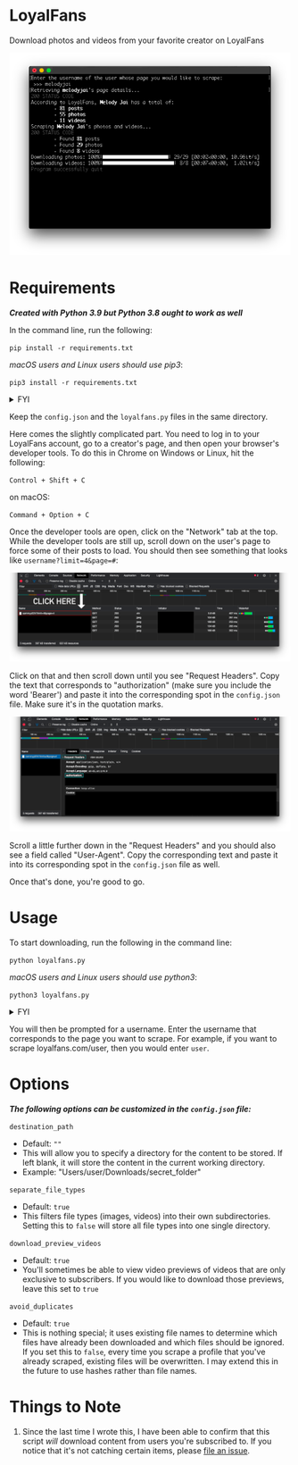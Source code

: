 # LoyalFans
Download photos and videos from your favorite creator on LoyalFans

![terminal](images/terminal.png)

# Requirements
***Created with Python 3.9 but Python 3.8 ought to work as well***

In the command line, run the following:

`pip install -r requirements.txt`

*macOS users and Linux users should use pip3*:

`pip3 install -r requirements.txt`

<details>
  <summary>FYI</summary>
  <br>
  If that didn't work, it's probably because you're not in the same directory as the 'requirements.txt' file.
</details>

Keep the `config.json` and the `loyalfans.py` files in the same directory.

Here comes the slightly complicated part. You need to log in to your LoyalFans account, go to a creator's page, and then open your browser's developer tools. To do this in Chrome on Windows or Linux, hit the following:

`Control + Shift + C`

on macOS:

`Command + Option + C`

Once the developer tools are open, click on the "Network" tab at the top. While the developer tools are still up, scroll down on the user's page to force some of their posts to load. You should then see something that looks like `username?limit=4&page=#`:

![limit](images/limit.png)

Click on that and then scroll down until you see "Request Headers". Copy the text that corresponds to "authorization" (make sure you include the word 'Bearer') and paste it into the corresponding spot in the `config.json` file. Make sure it's in the quotation marks.

![authorization](images/authorization.png)

Scroll a little further down in the "Request Headers" and you should also see a field called "User-Agent". Copy the corresponding text and paste it into its corresponding spot in the `config.json` file as well.

Once that's done, you're good to go.

# Usage
To start downloading, run the following in the command line:

`python loyalfans.py`

*macOS users and Linux users should use python3*:

`python3 loyalfans.py`

<details>
  <summary>FYI</summary>
  <br>
  If that didn't work, it's probably because you're not in the same directory as the 'loyalfans.py' file.
</details>

You will then be prompted for a username. Enter the username that corresponds to the page you want to scrape. For example, if you want to scrape loyalfans.com/user, then you would enter `user`.

# Options
***The following options can be customized in the `config.json` file:***

`destination_path`

* Default: `""`
* This will allow you to specify a directory for the content to be stored. If left blank, it will store the content in the current working directory.
* Example: "Users/user/Downloads/secret_folder"

`separate_file_types`

* Default: `true`
* This filters file types (images, videos) into their own subdirectories. Setting this to `false` will store all file types into one single directory.

`download_preview_videos`

* Default: `true`
* You'll sometimes be able to view video previews of videos that are only exclusive to subscribers. If you would like to download those previews, leave this set to `true`

`avoid_duplicates`

* Default: `true`
* This is nothing special; it uses existing file names to determine which files have already been downloaded and which files should be ignored. If you set this to `false`, every time you scrape a profile that you've already scraped, existing files will be overwritten. I may extend this in the future to use hashes rather than file names.

# Things to Note
1. Since the last time I wrote this, I have been able to confirm that this script *will* download content from users you're subscribed to. If you notice that it's not catching certain items, please [file an issue](https://github.com/Amenly/LoyalFans/issues/new).
